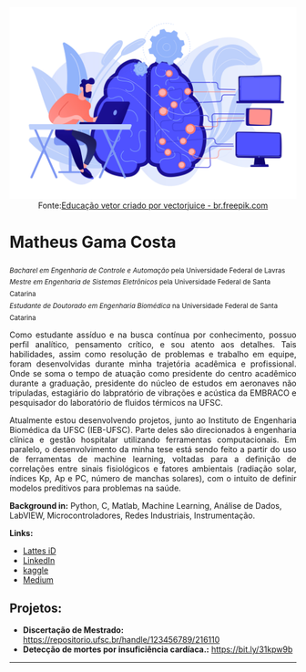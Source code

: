 <p align="center">
  <img src="Images/20945347.jpg" >
  Fonte:<a href="https://br.freepik.com/vetores/educacao">Educação vetor criado por vectorjuice - br.freepik.com</a>
</p>

# Matheus Gama Costa
<sub>*Bacharel em Engenharia de Controle e Automação* pela Universidade Federal de Lavras</sub>  
<sub>*Mestre em Engenharia de Sistemas Eletrônicos* pela Universidade Federal de Santa Catarina</sub>  
<sub>*Estudante de Doutorado em Engenharia Biomédica* na Universidade Federal de Santa Catarina</sub>

<p align="justify">
  Como estudante assíduo e na busca contínua por conhecimento, possuo perfil analítico, pensamento crítico, e sou atento aos detalhes. Tais habilidades, assim como resolução de problemas e trabalho em equipe, foram desenvolvidas durante minha trajetória acadêmica e profissional. Onde se soma o tempo de atuação como presidente do centro acadêmico durante a graduação, presidente do núcleo de estudos em aeronaves não tripuladas, estagiário do labpratório de vibrações e acústica da EMBRACO e pesquisador do laboratório de fluidos térmicos na UFSC.
</p>

<p align="justify">
  Atualmente estou desenvolvendo projetos, junto ao Instituto de Engenharia Biomédica da UFSC (IEB-UFSC). Parte deles são direcionados à engenharia clínica e gestão hospitalar utilizando ferramentas computacionais. Em paralelo, o desenvolvimento da minha tese está sendo feito a partir do uso de ferramentas de machine learning, voltadas para a definição de correlações entre sinais fisiológicos e fatores ambientais (radiação solar, índices Kp, Ap e PC, número de manchas solares), com o intuito de definir modelos preditivos para problemas na saúde.
</p>

**Background in:** Python, C, Matlab, Machine Learning, Análise de Dados, LabVIEW, Microcontroladores, Redes Industriais, Instrumentação.

**Links:**
* [Lattes iD](http://lattes.cnpq.br/1515303396312578)
* [LinkedIn](https://www.linkedin.com/in/matheus-gama-costa-903456a6)
* [kaggle](https://www.kaggle.com/matheusgamacosta94)
* [Medium](https://www.medium.com)


## Projetos:

* **Discertação de Mestrado:** https://repositorio.ufsc.br/handle/123456789/216110
* **Detecção de mortes por insuficiência cardíaca.:** https://bit.ly/31kpw9b


---
